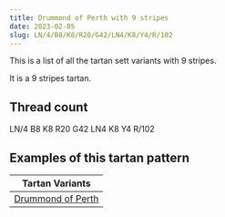 ```yaml
---
title: Drummond of Perth with 9 stripes
date: 2023-02-05
slug: LN/4/B8/K8/R20/G42/LN4/K8/Y4/R/102
---
```

This is a list of all the tartan sett variants with 9 stripes.

It is a 9 stripes tartan.


## Thread count
LN/4 B8 K8 R20 G42 LN4 K8 Y4 R/102

## Examples of this tartan pattern

| Tartan Variants |
|---------------|
| [Drummond of Perth](/variants/ln/4/b8/k8/r20/g42/ln4/k8/y4/r/102-b5480b0-g008000-k000000-lne0e0e0-rc00000-yf0c000)||
